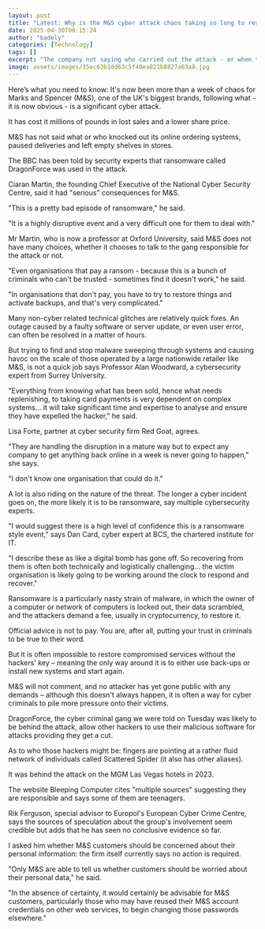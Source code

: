 ```yaml
---
layout: post
title: "Latest: Why is the M&S cyber attack chaos taking so long to resolve?"
date: 2025-04-30T08:15:24
author: "badely"
categories: [Technology]
tags: []
excerpt: "The company not saying who carried out the attack - or when their systems will be restored - suggests it's serious."
image: assets/images/35ec63b1dd63c5f40ea821b8827a63a8.jpg
---
```


Here’s what you need to know: It's now been more than a week of chaos for Marks and Spencer (M&S), one of the UK's biggest brands, following what - it is now obvious - is a significant cyber attack. 

It has cost it millions of pounds in lost sales and a lower share price.

M&S has not said what or who knocked out its online ordering systems, paused deliveries and left empty shelves in stores.

The BBC has been told by security experts that ransomware called DragonForce was used in the attack.

Ciaran Martin, the founding Chief Executive of the National Cyber Security Centre, said it had "serious" consequences for M&S.

"This is a pretty bad episode of ransomware," he said.

"It is a highly disruptive event and a very difficult one for them to deal with."

Mr Martin, who is now a professor at Oxford University, said M&S does not have many choices, whether it chooses to talk to the gang responsible for the attack or not.

"Even organisations that pay a ransom - because this is a bunch of criminals who can't be trusted - sometimes find it doesn't work," he said. 

"In organisations that don't pay, you have to try to restore things and activate backups, and that's very complicated."

Many non-cyber related technical glitches are relatively quick fixes. An outage caused by a faulty software or server update, or even user error, can often be resolved in a matter of hours.

But trying to find and stop malware sweeping through systems and causing havoc on the scale of those operated by a large nationwide retailer like M&S, is not a quick job says Professor Alan Woodward, a cybersecurity expert from Surrey University.

"Everything from knowing what has been sold, hence what needs replenishing, to taking card payments is very dependent on complex systems… it will take significant time and expertise to analyse and ensure they have expelled the hacker," he said.

Lisa Forte, partner at cyber security firm Red Goat, agrees.

"They are handling the disruption in a mature way but to expect any company to get anything back online in a week is never going to happen," she says.

 "I don't know one organisation that could do it."

A lot is also riding on the nature of the threat. The longer a cyber incident goes on, the more likely it is to be ransomware, say multiple cybersecurity experts.

"I would suggest there is a high level of confidence this is a ransomware style event," says Dan Card, cyber expert at BCS, the chartered institute for IT.

"I describe these as like a digital bomb has gone off. So recovering from them is often both technically and logistically challenging… the victim organisation is likely going to be working around the clock to respond and recover."

Ransomware is a particularly nasty strain of malware, in which the owner of a computer or network of computers is locked out, their data scrambled, and the attackers demand a fee, usually in cryptocurrency, to restore it.

Official advice is not to pay. You are, after all, putting your trust in criminals to be true to their word. 

But it is often impossible to restore compromised services without the hackers' key – meaning the only way around it is to either use back-ups or install new systems and start again.

M&S will not comment, and no attacker has yet gone public with any demands – although this doesn't always happen, it is often a way for cyber criminals to pile more pressure onto their victims.

DragonForce, the cyber criminal gang we were told on Tuesday was likely to be behind the attack, allow other hackers to use their malicious software for attacks providing they get a cut.

As to who those hackers might be: fingers are pointing at a rather fluid network of individuals called Scattered Spider (it also has other aliases).

It was behind the attack on the MGM Las Vegas hotels in 2023.

The website Bleeping Computer cites "multiple sources" suggesting they are responsible and says some of them are teenagers.

Rik Ferguson, special advisor to Europol's European Cyber Crime Centre, says the sources of speculation about the group's involvement seem credible but adds that he has seen no conclusive evidence so far.

I asked him whether M&S customers should be concerned about their personal information: the firm itself currently says no action is required.

"Only M&S are able to tell us whether customers should be worried about their personal data," he said.

"In the absence of certainty, it would certainly be advisable for M&S customers, particularly those who may have reused their M&S account credentials on other web services, to begin changing those passwords elsewhere."

